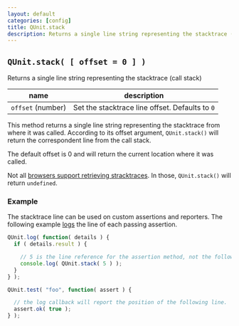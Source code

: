 ```yaml
---
layout: default
categories: [config]
title: QUnit.stack
description: Returns a single line string representing the stacktrace (call stack)
---
```


## `QUnit.stack( [ offset = 0 ] )`

Returns a single line string representing the stacktrace (call stack)

| name               | description                          |
|--------------------|--------------------------------------|
| `offset` (number)  | Set the stacktrace line offset. Defaults to `0` |

This method returns a single line string representing the stacktrace from where it was called. According to its offset argument, `QUnit.stack()` will return the correspondent line from the call stack.

The default offset is 0 and will return the current location where it was called.

Not all [browsers support retrieving stracktraces][browsers]. In those, `QUnit.stack()` will return `undefined`.

[browsers]: https://developer.mozilla.org/en-US/docs/Web/JavaScript/Reference/Global_Objects/Error/Stack#Browser_compatibility

### Example

The stacktrace line can be used on custom assertions and reporters. The following example [logs](/callbacks/QUnit.log/) the line of each passing assertion.

```js
QUnit.log( function( details ) {
  if ( details.result ) {

    // 5 is the line reference for the assertion method, not the following line.
    console.log( QUnit.stack( 5 ) );
  }
} );

QUnit.test( "foo", function( assert ) {

  // the log callback will report the position of the following line.
  assert.ok( true );
} );
```
